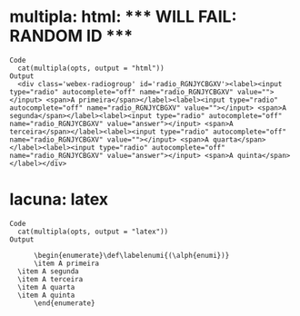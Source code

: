 # multipla: html: *** WILL FAIL: RANDOM ID ***

    Code
      cat(multipla(opts, output = "html"))
    Output
      <div class='webex-radiogroup' id='radio_RGNJYCBGXV'><label><input type="radio" autocomplete="off" name="radio_RGNJYCBGXV" value=""></input> <span>A primeira</span></label><label><input type="radio" autocomplete="off" name="radio_RGNJYCBGXV" value=""></input> <span>A segunda</span></label><label><input type="radio" autocomplete="off" name="radio_RGNJYCBGXV" value="answer"></input> <span>A terceira</span></label><label><input type="radio" autocomplete="off" name="radio_RGNJYCBGXV" value=""></input> <span>A quarta</span></label><label><input type="radio" autocomplete="off" name="radio_RGNJYCBGXV" value="answer"></input> <span>A quinta</span></label></div>

# lacuna: latex

    Code
      cat(multipla(opts, output = "latex"))
    Output
      
          \begin{enumerate}\def\labelenumi{(\alph{enumi})}
          \item A primeira
      \item A segunda
      \item A terceira
      \item A quarta
      \item A quinta
          \end{enumerate}
          

